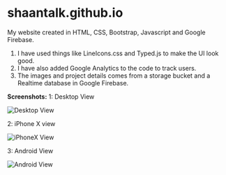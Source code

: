
# shaantalk.github.io

My website created in HTML, CSS, Bootstrap, Javascript and Google Firebase.

 1. I have used things like LineIcons.css and Typed.js to make the UI look good.
 2. I have also added Google Analytics to the code to track users.
 3. The images and project details comes from a storage bucket and a Realtime database in Google Firebase.

**Screenshots:**
1: Desktop View

![Desktop View](https://raw.githubusercontent.com/shaantalk/shaantalk.github.io/master/screenshot/Desktop_View.jpg)

2: iPhone X view

![iPhoneX View](https://raw.githubusercontent.com/shaantalk/shaantalk.github.io/master/screenshot/iPhoneX_View.jpg)

3: Android View

![Android View](https://raw.githubusercontent.com/shaantalk/shaantalk.github.io/master/screenshot/android_view.jpg)
